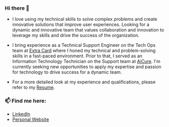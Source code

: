### Hi there 👋

- I love using my technical skills to solve complex problems and create innovative solutions that improve user experiences. Looking for a dynamic and innovative team that values collaboration and innovation to leverage my skills and drive the success of the organization.

- I bring experience as a Technical Support Engineer on the Tech Ops team at [Extra Card](https://extra.app/) where I honed my technical and problem-solving skills in a fast-paced environment. Prior to that, I served as an Information Technology Technician on the Support team at [AiCure](https://www.aicure.com/). I'm currently seeking new opportunities to apply my expertise and passion for technology to drive success for a dynamic team.

- For a more detailed look at my experience and qualifications, please refer to my [Resume](https://drive.google.com/file/d/1pNxDi0wVmf9jkmgRB1mHfiCttJw77xom/view?usp=sharing).

### 📫 Find me here:
- [LinkedIn](https://www.linkedin.com/in/simi-neves/)
- [Personal Website](https://simineves.com/)
